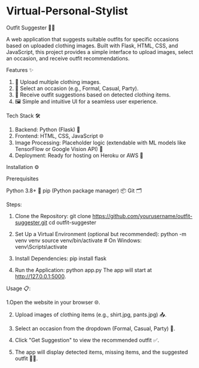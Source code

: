 # Virtual-Personal-Stylist
Outfit Suggester 👗👔

A web application that suggests suitable outfits for specific occasions based on uploaded clothing images. Built with Flask, HTML, CSS, and JavaScript, this project provides a simple interface to upload images, select an occasion, and receive outfit recommendations.

Features ✨

1. 📸 Upload multiple clothing images.
2. 🎉 Select an occasion (e.g., Formal, Casual, Party).
3. 👖 Receive outfit suggestions based on detected clothing items.
4. 🖼️ Simple and intuitive UI for a seamless user experience.

Tech Stack 🛠️

1. Backend: Python (Flask) 🐍
2. Frontend: HTML, CSS, JavaScript 🌐
3. Image Processing: Placeholder logic (extendable with ML models like TensorFlow or Google Vision API) 🧠
4. Deployment: Ready for hosting on Heroku or AWS 🚀

Installation ⚙️

Prerequisites

Python 3.8+ 🐍
pip (Python package manager) 📦
Git 🗂️

Steps:

1. Clone the Repository:
git clone https://github.com/yourusername/outfit-suggester.git
cd outfit-suggester

2.  Set Up a Virtual Environment (optional but recommended):
python -m venv venv
source venv/bin/activate  # On Windows: venv\Scripts\activate

3. Install Dependencies:
pip install flask

5. Run the Application:
python app.py
The app will start at http://127.0.0.1:5000.


Usage 📋:

 1.Open the website in your browser 🌐.

2. Upload images of clothing items (e.g., shirt.jpg, pants.jpg) 📤.
 
3. Select an occasion from the dropdown (Formal, Casual, Party) 🎯.
   
4. Click "Get Suggestion" to view the recommended outfit ✅.
  
5. The app will display detected items, missing items, and the suggested outfit 👕👖.
